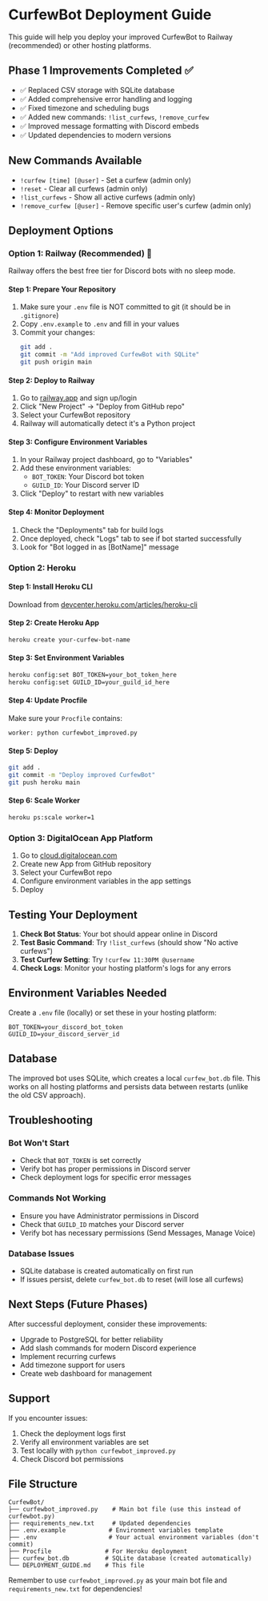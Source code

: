 # CurfewBot Deployment Guide

This guide will help you deploy your improved CurfewBot to Railway (recommended) or other hosting platforms.

## Phase 1 Improvements Completed ✅

- ✅ Replaced CSV storage with SQLite database
- ✅ Added comprehensive error handling and logging
- ✅ Fixed timezone and scheduling bugs
- ✅ Added new commands: `!list_curfews`, `!remove_curfew`
- ✅ Improved message formatting with Discord embeds
- ✅ Updated dependencies to modern versions

## New Commands Available

- `!curfew [time] [@user]` - Set a curfew (admin only)
- `!reset` - Clear all curfews (admin only)
- `!list_curfews` - Show all active curfews (admin only)
- `!remove_curfew [@user]` - Remove specific user's curfew (admin only)

## Deployment Options

### Option 1: Railway (Recommended) 🚀

Railway offers the best free tier for Discord bots with no sleep mode.

#### Step 1: Prepare Your Repository
1. Make sure your `.env` file is NOT committed to git (it should be in `.gitignore`)
2. Copy `.env.example` to `.env` and fill in your values
3. Commit your changes:
   ```bash
   git add .
   git commit -m "Add improved CurfewBot with SQLite"
   git push origin main
   ```

#### Step 2: Deploy to Railway
1. Go to [railway.app](https://railway.app) and sign up/login
2. Click "New Project" → "Deploy from GitHub repo"
3. Select your CurfewBot repository
4. Railway will automatically detect it's a Python project

#### Step 3: Configure Environment Variables
1. In your Railway project dashboard, go to "Variables"
2. Add these environment variables:
   - `BOT_TOKEN`: Your Discord bot token
   - `GUILD_ID`: Your Discord server ID
3. Click "Deploy" to restart with new variables

#### Step 4: Monitor Deployment
1. Check the "Deployments" tab for build logs
2. Once deployed, check "Logs" tab to see if bot started successfully
3. Look for "Bot logged in as [BotName]" message

### Option 2: Heroku

#### Step 1: Install Heroku CLI
Download from [devcenter.heroku.com/articles/heroku-cli](https://devcenter.heroku.com/articles/heroku-cli)

#### Step 2: Create Heroku App
```bash
heroku create your-curfew-bot-name
```

#### Step 3: Set Environment Variables
```bash
heroku config:set BOT_TOKEN=your_bot_token_here
heroku config:set GUILD_ID=your_guild_id_here
```

#### Step 4: Update Procfile
Make sure your `Procfile` contains:
```
worker: python curfewbot_improved.py
```

#### Step 5: Deploy
```bash
git add .
git commit -m "Deploy improved CurfewBot"
git push heroku main
```

#### Step 6: Scale Worker
```bash
heroku ps:scale worker=1
```

### Option 3: DigitalOcean App Platform

1. Go to [cloud.digitalocean.com](https://cloud.digitalocean.com)
2. Create new App from GitHub repository
3. Select your CurfewBot repo
4. Configure environment variables in the app settings
5. Deploy

## Testing Your Deployment

1. **Check Bot Status**: Your bot should appear online in Discord
2. **Test Basic Command**: Try `!list_curfews` (should show "No active curfews")
3. **Test Curfew Setting**: Try `!curfew 11:30PM @username`
4. **Check Logs**: Monitor your hosting platform's logs for any errors

## Environment Variables Needed

Create a `.env` file (locally) or set these in your hosting platform:

```env
BOT_TOKEN=your_discord_bot_token
GUILD_ID=your_discord_server_id
```

## Database

The improved bot uses SQLite, which creates a local `curfew_bot.db` file. This works on all hosting platforms and persists data between restarts (unlike the old CSV approach).

## Troubleshooting

### Bot Won't Start
- Check that `BOT_TOKEN` is set correctly
- Verify bot has proper permissions in Discord server
- Check deployment logs for specific error messages

### Commands Not Working
- Ensure you have Administrator permissions in Discord
- Check that `GUILD_ID` matches your Discord server
- Verify bot has necessary permissions (Send Messages, Manage Voice)

### Database Issues
- SQLite database is created automatically on first run
- If issues persist, delete `curfew_bot.db` to reset (will lose all curfews)

## Next Steps (Future Phases)

After successful deployment, consider these improvements:
- Upgrade to PostgreSQL for better reliability
- Add slash commands for modern Discord experience
- Implement recurring curfews
- Add timezone support for users
- Create web dashboard for management

## Support

If you encounter issues:
1. Check the deployment logs first
2. Verify all environment variables are set
3. Test locally with `python curfewbot_improved.py`
4. Check Discord bot permissions

## File Structure

```
CurfewBot/
├── curfewbot_improved.py    # Main bot file (use this instead of curfewbot.py)
├── requirements_new.txt     # Updated dependencies
├── .env.example            # Environment variables template
├── .env                    # Your actual environment variables (don't commit)
├── Procfile               # For Heroku deployment
├── curfew_bot.db          # SQLite database (created automatically)
└── DEPLOYMENT_GUIDE.md    # This file
```

Remember to use `curfewbot_improved.py` as your main bot file and `requirements_new.txt` for dependencies!
